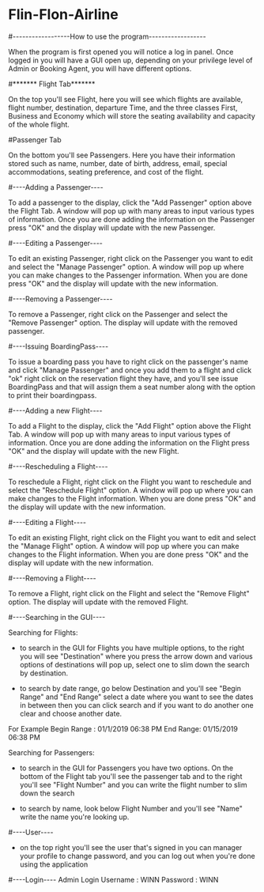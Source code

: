 # Flin-Flon-Airline
#------------------How to use the program------------------

When the program is first opened you will notice a log in panel. Once logged in you will have a GUI open up, depending on your privilege level of Admin or 
Booking Agent, you will have different options.


#******* Flight Tab*******

On the top you'll see Flight, here you will see which flights are available, flight number, destination, departure Time, and the three classes First, Business
and Economy which will store the seating availability and capacity of the whole flight.

#Passenger Tab

On the bottom you'll see Passengers. Here you have their information stored such as name, number, date of birth, address, email, special accommodations,
seating preference, and cost of the flight.

#----Adding a Passenger----

To add a passenger to the display, click the "Add Passenger" option above the Flight Tab.
A window will pop up with many areas to input various types of information.
Once you are done adding the information on the Passenger press "OK" and the display will update with the new Passenger.

#----Editing a Passenger----

To edit an existing Passenger, right click on the Passenger you want to edit and select the "Manage Passenger" option.
A window will pop up where you can make changes to the Passenger information. 
When you are done press "OK" and the display will update with the new information.

#----Removing a Passenger----

To remove a Passenger, right click on the Passenger and select the "Remove Passenger" option.
The display will update with the removed passenger.


#----Issuing BoardingPass----

To issue a boarding pass you have to right click on the passenger's name and click "Manage Passenger" and once you add them to a flight and click "ok" right click on the
reservation flight they have, and you'll see issue BoardingPass and that will assign them a seat number along with the option to print their boardingpass.

#----Adding a new Flight----

To add a Flight to the display, click the "Add Flight" option above the Flight Tab.
A window will pop up with many areas to input various types of information.
Once you are done adding the information on the Flight press "OK" and the display will update with the new Flight.


#----Rescheduling a Flight----

To reschedule a Flight, right click on the Flight you want to reschedule and select the "Reschedule Flight" option.
A window will pop up where you can make changes to the Flight information. 
When you are done press "OK" and the display will update with the new information.


#----Editing a Flight----

To edit an existing Flight, right click on the Flight you want to edit and select the "Manage Flight" option.
A window will pop up where you can make changes to the Flight information. 
When you are done press "OK" and the display will update with the new information.

#----Removing a Flight----

To remove a Flight, right click on the Flight and select the "Remove Flight" option.
The display will update with the removed Flight.

#----Searching in the GUI----

Searching for Flights:

- to search in the GUI for Flights you have multiple options, to the right you will see "Destination" where you press the arrow down and various options of destinations
will pop up, select one to slim down the search by destination.

- to search by date range, go below Destination and you'll see "Begin Range" and "End Range" select a date where you want to see the dates in between then you can click
search and if you want to do another one clear and choose another date. 

For Example
Begin Range : 01/1/2019  06:38 PM
End Range:    01/15/2019 06:38 PM

Searching for Passengers:

- to search in the GUI for Passengers you have two options. On the bottom of the Flight tab you'll see the passenger tab and to the right you'll see "Flight Number" and 
you can write the flight number to slim down the search

- to search by name, look below Flight Number and you'll see "Name" write the name you're looking up.


#----User----

- on the top right you'll see the user that's signed in you can manager your profile to change password, and you can log out when you're done using the application

#----Login----
Admin Login
Username : WINN
Password : WINN
